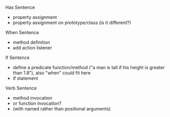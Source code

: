 Has Sentence

- property assignment
- property assignment on prototype/class (is it different?)

When Sentence

- method definition
- add action listener

If Sentence

- define a predicate function/method ("a man is tall if his height is greater
  than 1.8"), also "when" could fit here
- if statement

Verb Sentence

- method invocation
- or function invocation?
- (with named rather than positional arguments)

